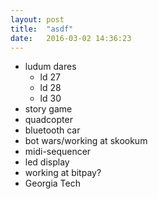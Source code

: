 ```yaml
---
layout: post
title:  "asdf"
date:   2016-03-02 14:36:23
---
```

* ludum dares
  * ld 27
  * ld 28
  * ld 30
* story game
* quadcopter
* bluetooth car
* bot wars/working at skookum
* midi-sequencer
* led display
* working at bitpay?
* Georgia Tech
